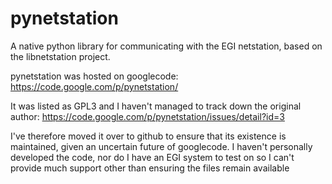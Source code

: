 pynetstation
=======================

A native python library for communicating with the EGI netstation, based on the libnetstation project.

pynetstation was hosted on googlecode: https://code.google.com/p/pynetstation/

It was listed as GPL3 and I haven't managed to track down the original author:
    https://code.google.com/p/pynetstation/issues/detail?id=3

I've therefore moved it over to github to ensure that its existence is maintained, given an uncertain future of googlecode. 
I haven't personally developed the code, nor do I have an EGI system to test on so I can't provide much support other
than ensuring the files remain available
